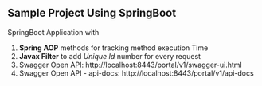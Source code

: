 ## Sample Project Using SpringBoot

SpringBoot Application with 
1. <b>Spring AOP</b> methods for tracking method execution Time 
2. <b>Javax Filter</b> to add <i>Unique Id</i> number for every request
3. Swagger Open API: http://localhost:8443/portal/v1/swagger-ui.html
4. Swagger Open API - api-docs: http://localhost:8443/portal/v1/api-docs
